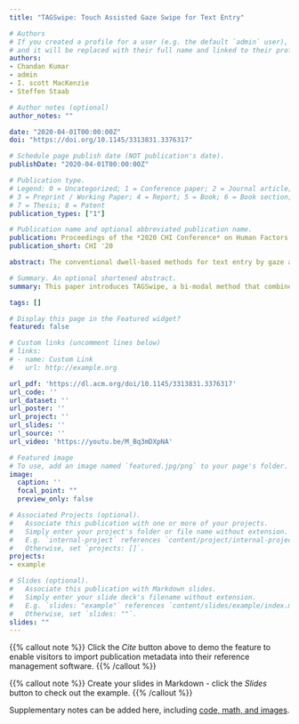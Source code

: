 ```yaml
---
title: "TAGSwipe: Touch Assisted Gaze Swipe for Text Entry"

# Authors
# If you created a profile for a user (e.g. the default `admin` user), write the username (folder name) here 
# and it will be replaced with their full name and linked to their profile.
authors:
- Chandan Kumar
- admin
- I. scott MacKenzie
- Steffen Staab

# Author notes (optional)
author_notes: ""

date: "2020-04-01T00:00:00Z"
doi: "https://doi.org/10.1145/3313831.3376317"

# Schedule page publish date (NOT publication's date).
publishDate: "2020-04-01T00:00:00Z"

# Publication type.
# Legend: 0 = Uncategorized; 1 = Conference paper; 2 = Journal article;
# 3 = Preprint / Working Paper; 4 = Report; 5 = Book; 6 = Book section;
# 7 = Thesis; 8 = Patent
publication_types: ["1"]

# Publication name and optional abbreviated publication name.
publication: Proceedings of the *2020 CHI Conference* on Human Factors in Computing Systems
publication_short: CHI '20

abstract: The conventional dwell-based methods for text entry by gaze are typically slow and uncomfortable. A swipe-based method that maps gaze path into words offers an alternative. However, it requires the user to explicitly indicate the beginning and ending of a word, which is typically achieved by tedious gaze-only selection. This paper introduces TAGSwipe, a bi-modal method that combines the simplicity of touch with the speed of gaze for swiping through a word. The result is an efficient and comfortable dwell-free text entry method. In the lab study TAGSwipe achieved an average text entry rate of 15.46 wpm and significantly outperformed conventional swipe-based and dwell-based methods in efficacy and user satisfaction.

# Summary. An optional shortened abstract.
summary: This paper introduces TAGSwipe, a bi-modal method that combines the simplicity of touch with the speed of gaze for swiping through a word. 

tags: []

# Display this page in the Featured widget?
featured: false

# Custom links (uncomment lines below)
# links:
# - name: Custom Link
#   url: http://example.org

url_pdf: 'https://dl.acm.org/doi/10.1145/3313831.3376317'
url_code: ''
url_dataset: ''
url_poster: ''
url_project: ''
url_slides: ''
url_source: ''
url_video: 'https://youtu.be/M_Bq3mDXpNA'

# Featured image
# To use, add an image named `featured.jpg/png` to your page's folder. 
image:
  caption: ''
  focal_point: ""
  preview_only: false

# Associated Projects (optional).
#   Associate this publication with one or more of your projects.
#   Simply enter your project's folder or file name without extension.
#   E.g. `internal-project` references `content/project/internal-project/index.md`.
#   Otherwise, set `projects: []`.
projects:
- example

# Slides (optional).
#   Associate this publication with Markdown slides.
#   Simply enter your slide deck's filename without extension.
#   E.g. `slides: "example"` references `content/slides/example/index.md`.
#   Otherwise, set `slides: ""`.
slides: ""
---
```


{{% callout note %}}
Click the *Cite* button above to demo the feature to enable visitors to import publication metadata into their reference management software.
{{% /callout %}}

{{% callout note %}}
Create your slides in Markdown - click the *Slides* button to check out the example.
{{% /callout %}}

Supplementary notes can be added here, including [code, math, and images](https://wowchemy.com/docs/writing-markdown-latex/).
